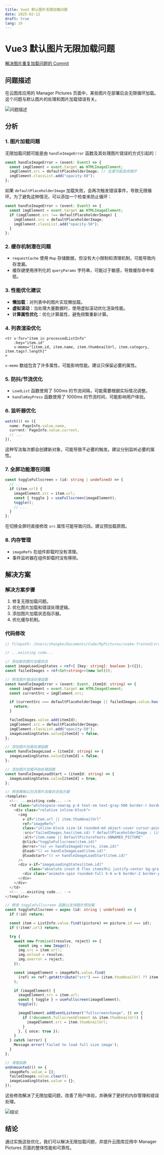 ```yaml
---
title: Vue3 默认图片无限加载问题
date: 2025-02-12
draft: true
lang: zh
---
```


# Vue3 默认图片无限加载问题

[解决图片重复加载问题的 Commit](https://github.com/Zhengke0110/MyPictures/commit/6cbd76b5d3324c02b29db2422551934ef5efb238)

## 问题描述

在云图库应用的 Manager Pictures 页面中，某些图片在部署后会无限循环加载。这个问题与默认图片的处理和图片加载错误有关。

![问题描述](/public/images/blog/bug/2025-2-12-error.png)

## 分析

### 1. 图片加载问题

无限加载问题可能是由 `handleImageError` 函数及其处理图片错误的方式引起的：

```typescript
const handleImageError = (event: Event) => {
  const imgElement = event.target as HTMLImageElement;
  imgElement.src = defaultPlaceholderImage; // 这里可能造成循环
  imgElement.classList.add("opacity-50");
};
```

如果 `defaultPlaceholderImage` 加载失败，会再次触发错误事件，导致无限循环。为了避免这种情况，可以添加一个检查来防止循环：

```typescript
const handleImageError = (event: Event) => {
  const imgElement = event.target as HTMLImageElement;
  if (imgElement.src !== defaultPlaceholderImage) {
    imgElement.src = defaultPlaceholderImage;
    imgElement.classList.add("opacity-50");
  }
};
```

### 2. 缓存机制潜在问题

- `requestCache` 使用 `Map` 存储数据，但没有大小限制和清理机制，可能导致内存泄漏。
- 缓存键使用序列化的 `queryParams` 字符串，可能过于敏感，导致缓存命中率低。

### 3. 性能优化建议

- **懒加载**：对列表中的图片实现懒加载。
- **虚拟滚动**：当处理大量数据时，使用虚拟滚动优化渲染性能。
- **计算属性优化**：优化计算属性，避免频繁重新计算。

### 4. 列表渲染优化

```vue
<tr v-for="item in processedListInfo"
    :key="item.id"
    v-memo="[item.id, item.name, item.thumbnailUrl, item.category, item.tags?.length]"
>
```

`v-memo` 数组包含了许多属性，可能影响性能。建议只保留必要的属性。

### 5. 防抖/节流优化

- `LoadList` 函数使用了 500ms 的节流间隔，可能需要根据实际情况调整。
- `handleKeyPress` 函数使用了 1000ms 的节流时间，可能影响用户体验。

### 6. 监听器优化

```typescript
watch(() => ({
  name: PageInfo.value.name,
  current: PageInfo.value.current,
  // ...
}),
```

这种写法每次都会创建新对象，可能导致不必要的触发。建议分别监听必要的属性。

### 7. 全屏功能潜在问题

```typescript
const toggleFullscreen = (id: string | undefined) => {
  // ...
  if (item.url) {
    imageElement.src = item.url;
    const { toggle } = useFullscreen(imageElement);
    toggle();
    // ...
  }
};
```

在切换全屏时直接修改 `src` 属性可能导致闪烁。建议预加载原图。

### 8. 内存管理

- `imageRefs` 在组件卸载时没有清理。
- 事件监听器在组件卸载时没有移除。

## 解决方案

### 解决方案步骤

1. 修复无限加载问题。
2. 优化图片加载和错误处理逻辑。
3. 添加图片加载状态指示器。
4. 优化缓存机制。

### 代码修改

```typescript
// filepath: /Users/zhengke/Documents/Code/MyPictures/snake-fronted/src/views/pictures/ManagerPictures.vue

// ...existing code...

// 添加新的图片加载状态
const imageLoadingStates = ref<{ [key: string]: boolean }>({});
const failedImages = ref<Set<string>>(new Set());

// 修改图片错误处理函数
const handleImageError = (event: Event, itemId: string) => {
  const imgElement = event.target as HTMLImageElement;
  const currentSrc = imgElement.src;

  if (currentSrc === defaultPlaceholderImage || failedImages.value.has(itemId)) {
    return;
  }

  failedImages.value.add(itemId);
  imgElement.src = defaultPlaceholderImage;
  imgElement.classList.add("opacity-50");
  imageLoadingStates.value[itemId] = false;
};

// 添加图片加载处理函数
const handleImageLoad = (itemId: string) => {
  imageLoadingStates.value[itemId] = false;
};

// 添加图片加载开始处理函数
const handleImageLoadStart = (itemId: string) => {
  imageLoadingStates.value[itemId] = true;
};

// 修改模板以包含图片加载状态指示器
<template>
  <!-- ...existing code... -->
  <td class="whitespace-nowrap p-4 text-sm text-gray-500 border-r border-gray-100/50 text-center">
    <div class="relative inline-block">
      <img
        v-if="item.url || item.thumbnailUrl"
        ref="imageRefs"
        class="inline-block size-14 rounded-md object-cover cursor-pointer hover:opacity-90 transition-opacity shadow-sm hover:shadow-md"
        :src="failedImages.has(item.id) ? defaultPlaceholderImage : (item.thumbnailUrl ?? item.url)"
        :alt="item.name || DefaultPictureTexts.UNNAMED_PICTURE"
        @click="toggleFullscreen(item.id)"
        @error="(e) => handleImageError(e, item.id)"
        @load="() => handleImageLoad(item.id)"
        @loadstart="() => handleImageLoadStart(item.id)"
      />
      <div v-if="imageLoadingStates[item.id]"
           class="absolute inset-0 flex items中心 justify-center bg-gray-100/50 rounded-md">
        <div class="animate-spin rounded-full h-6 w-6 border-2 border-primary border-t-transparent"></div>
      </div>
    </div>
  </td>
  <!-- ...existing code... -->
</template>

// 修改 toggleFullscreen 函数以支持图片预加载
const toggleFullscreen = async (id: string | undefined) => {
  if (!id) return;

  const item = ListInfo.value.find((picture) => picture.id === id);
  if (!item?.url) return;

  try {
    await new Promise((resolve, reject) => {
      const img = new Image();
      img.src = item.url!;
      img.onload = resolve;
      img.onerror = reject;
    });

    const imageElement = imageRefs.value.find(
      (ref) => ref?.getAttribute("src") === (item.thumbnailUrl ?? item.url)
    );

    if (imageElement) {
      imageElement.src = item.url;
      const { toggle } = useFullscreen(imageElement);
      toggle();

      imageElement.addEventListener("fullscreenchange", () => {
        if (!document.fullscreenElement && item.thumbnailUrl) {
          imageElement.src = item.thumbnailUrl;
        }
      }, { once: true });
    }
  } catch (error) {
    Message.error('Failed to load full size image');
  }
};

// 清理函数
onUnmounted(() => {
  imageRefs.value = [];
  failedImages.value.clear();
  imageLoadingStates.value = {};
});
```

这些修改解决了无限加载问题，改善了用户体验，并确保了更好的内存管理和错误处理。

![结论](/public/images/blog/bug/2025-2-12-success.png)

## 结论

通过实施这些优化，我们可以解决无限加载问题，并提升云图库应用中 Manager Pictures 页面的整体性能和可靠性。
